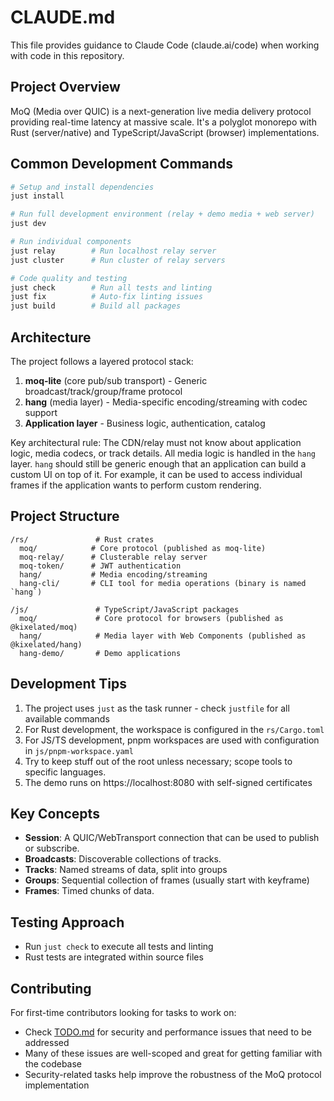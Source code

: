 # CLAUDE.md

This file provides guidance to Claude Code (claude.ai/code) when working with code in this repository.

## Project Overview

MoQ (Media over QUIC) is a next-generation live media delivery protocol providing real-time latency at massive scale. It's a polyglot monorepo with Rust (server/native) and TypeScript/JavaScript (browser) implementations.

## Common Development Commands

```bash
# Setup and install dependencies
just install

# Run full development environment (relay + demo media + web server)
just dev

# Run individual components
just relay        # Run localhost relay server
just cluster      # Run cluster of relay servers

# Code quality and testing
just check        # Run all tests and linting
just fix          # Auto-fix linting issues
just build        # Build all packages
```

## Architecture

The project follows a layered protocol stack:

1. **moq-lite** (core pub/sub transport) - Generic broadcast/track/group/frame protocol
2. **hang** (media layer) - Media-specific encoding/streaming with codec support
3. **Application layer** - Business logic, authentication, catalog

Key architectural rule: The CDN/relay must not know about application logic, media codecs, or track details. All media logic is handled in the `hang` layer. `hang` should still be generic enough that an application can build a custom UI on top of it. For example, it can be used to access individual frames if the application wants to perform custom rendering.

## Project Structure

```
/rs/               # Rust crates
  moq/            # Core protocol (published as moq-lite)
  moq-relay/      # Clusterable relay server
  moq-token/      # JWT authentication
  hang/           # Media encoding/streaming
  hang-cli/       # CLI tool for media operations (binary is named `hang`)

/js/               # TypeScript/JavaScript packages
  moq/             # Core protocol for browsers (published as @kixelated/moq)
  hang/            # Media layer with Web Components (published as @kixelated/hang)
  hang-demo/       # Demo applications
```

## Development Tips

1. The project uses `just` as the task runner - check `justfile` for all available commands
2. For Rust development, the workspace is configured in the `rs/Cargo.toml`
3. For JS/TS development, pnpm workspaces are used with configuration in `js/pnpm-workspace.yaml`
4. Try to keep stuff out of the root unless necessary; scope tools to specific languages.
5. The demo runs on https://localhost:8080 with self-signed certificates

## Key Concepts

- **Session**: A QUIC/WebTransport connection that can be used to publish or subscribe.
- **Broadcasts**: Discoverable collections of tracks.
- **Tracks**: Named streams of data, split into groups
- **Groups**: Sequential collection of frames (usually start with keyframe)
- **Frames**: Timed chunks of data.

## Testing Approach

- Run `just check` to execute all tests and linting
- Rust tests are integrated within source files

## Contributing

For first-time contributors looking for tasks to work on:

- Check [TODO.md](./TODO.md) for security and performance issues that need to be addressed
- Many of these issues are well-scoped and great for getting familiar with the codebase
- Security-related tasks help improve the robustness of the MoQ protocol implementation
